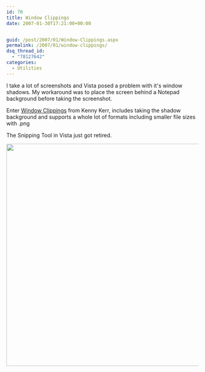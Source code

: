 ```yaml
---
id: 70
title: Window Clippings
date: 2007-01-30T17:21:00+00:00


guid: /post/2007/01/Window-Clippings.aspx
permalink: /2007/01/window-clippings/
dsq_thread_id:
  - "78127642"
categories:
  - Utilities
---
```

<P>I take a lot of screenshots and Vista posed a problem with it's window shadows. My workaround was to place the screen behind a Notepad background before taking the screenshot.</P>
<P>Enter <A href="http://weblogs.asp.net/kennykerr/archive/2007/01/28/window-clippings-1-5.aspx">Window Clippings</A> from Kenny Kerr, includes taking the shadow background and supports a whole lot of formats including smaller file sizes with .png</P>
<P>The Snipping Tool in Vista just got retired.</P>
<P><A href="http://www.merill.net/wp-content/uploads/binary/WindowClippings_AAB4/MerillFernandosWebLogWindowClippings23.png" atomicselection="true"><IMG height=582 src="http://www.merill.net/wp-content/uploads/binary/WindowClippings_AAB4/MerillFernandosWebLogWindowClippings2_thumb1.png" width=589 border=0></A></P>